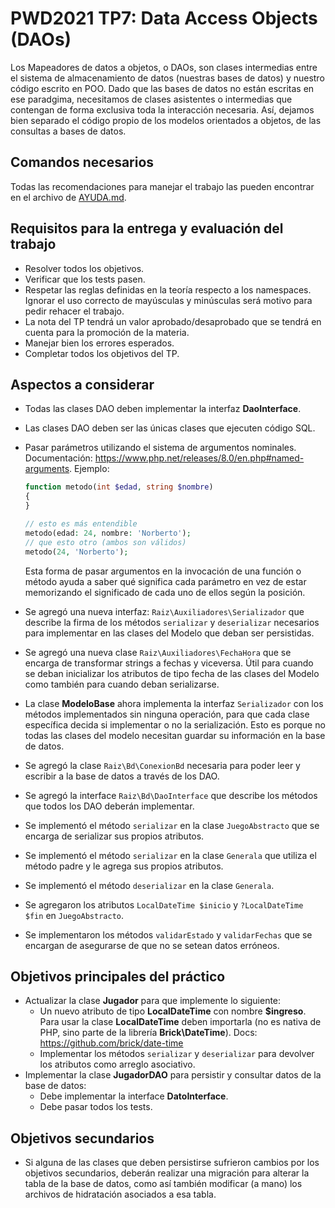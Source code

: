 # PWD2021 TP7: Data Access Objects (DAOs)

Los Mapeadores de datos a objetos, o DAOs, son clases intermedias entre el sistema de almacenamiento de datos (nuestras bases de datos) y nuestro código escrito en POO. Dado que las bases de datos no están escritas en ese paradgima, necesitamos de clases asistentes o intermedias que contengan de forma exclusiva toda la interacción necesaria. Así, dejamos bien separado el código propio de los modelos orientados a objetos, de las consultas a bases de datos.

## Comandos necesarios

Todas las recomendaciones para manejar el trabajo las pueden encontrar en el archivo de [AYUDA.md](AYUDA.md).

## Requisitos para la entrega y evaluación del trabajo

- Resolver todos los objetivos.
- Verificar que los tests pasen.
- Respetar las reglas definidas en la teoría respecto a los namespaces. Ignorar el uso correcto de mayúsculas y minúsculas será motivo para pedir rehacer el trabajo.
- La nota del TP tendrá un valor aprobado/desaprobado que se tendrá en cuenta para la promoción de la materia.
- Manejar bien los errores esperados.
- Completar todos los objetivos del TP.

## Aspectos a considerar

- Todas las clases DAO deben implementar la interfaz **DaoInterface**.
- Las clases DAO deben ser las únicas clases que ejecuten código SQL.
- Pasar parámetros utilizando el sistema de argumentos nominales. Documentación: https://www.php.net/releases/8.0/en.php#named-arguments. Ejemplo:

  ```php
  function metodo(int $edad, string $nombre)
  {
  }

  // esto es más entendible
  metodo(edad: 24, nombre: 'Norberto');
  // que esto otro (ambos son válidos)
  metodo(24, 'Norberto');
  ```

  Esta forma de pasar argumentos en la invocación de una función o método ayuda a saber qué significa cada parámetro en vez de estar memorizando el significado de cada uno de ellos según la posición.

- Se agregó una nueva interfaz: `Raiz\Auxiliadores\Serializador` que describe la firma de los métodos `serializar` y `deserializar` necesarios para implementar en las clases del Modelo que deban ser persistidas.
- Se agregó una nueva clase `Raiz\Auxiliadores\FechaHora` que se encarga de transformar strings a fechas y viceversa. Útil para cuando se deban inicializar los atributos de tipo fecha de las clases del Modelo como también para cuando deban serializarse.
- La clase **ModeloBase** ahora implementa la interfaz `Serializador` con los métodos implementados sin ninguna operación, para que cada clase específica decida si implementar o no la serialización. Esto es porque no todas las clases del modelo necesitan guardar su información en la base de datos.
- Se agregó la clase `Raiz\Bd\ConexionBd` necesaria para poder leer y escribir a la base de datos a través de los DAO.
- Se agregó la interface `Raiz\Bd\DaoInterface` que describe los métodos que todos los DAO deberán implementar.
- Se implementó el método `serializar` en la clase `JuegoAbstracto` que se encarga de serializar sus propios atributos.
- Se implementó el método `serializar` en la clase `Generala` que utiliza el método padre y le agrega sus propios atributos.
- Se implementó el método `deserializar` en la clase `Generala`.
- Se agregaron los atributos `LocalDateTime $inicio` y `?LocalDateTime $fin` en `JuegoAbstracto`.
- Se implementaron los métodos `validarEstado` y `validarFechas` que se encargan de asegurarse de que no se setean datos erróneos.

## Objetivos principales del práctico

- Actualizar la clase **Jugador** para que implemente lo siguiente:
  - Un nuevo atributo de tipo **LocalDateTime** con nombre **$ingreso**. Para usar la clase **LocalDateTime** deben importarla (no es nativa de PHP, sino parte de la librería **Brick\DateTime**). Docs: https://github.com/brick/date-time
  - Implementar los métodos `serializar` y `deserializar` para devolver los atributos como arreglo asociativo.
- Implementar la clase **JugadorDAO** para persistir y consultar datos de la base de datos:
  - Debe implementar la interface **DatoInterface**.
  - Debe pasar todos los tests.

## Objetivos secundarios

- Si alguna de las clases que deben persistirse sufrieron cambios por los objetivos secundarios, deberán realizar una migración para alterar la tabla de la base de datos, como así también modificar (a mano) los archivos de hidratación asociados a esa tabla.
